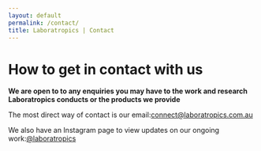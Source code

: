 ```yaml
---
layout: default
permalink: /contact/
title: Laboratropics | Contact
---
```


# How to get in contact with us

**We are open to to any enquiries you may have to the work and research Laboratropics conducts or the products we provide**

The most direct way of contact is our email:[connect@laboratropics.com.au](mailto:laboratropics.com.au)

We also have an Instagram page to view updates on our ongoing work:[@laboratropics](https://www.instagram.com/laboratropics/)



